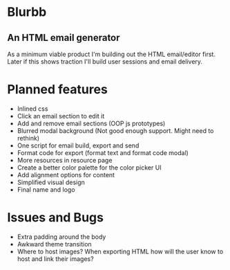 Blurbb
======

An HTML email generator
-----------------------

As a minimum viable product I'm building out the HTML email/editor first. Later if this shows traction I'll build user sessions and email delivery.



Planned features
================

- Inlined css
- Click an email section to edit it
- Add and remove email sections (OOP js prototypes)
- Blurred modal background (Not good enough support. Might need to rethink)
- One script for email build, export and send
- Format code for export (format text and format code modal)
- More resources in resource page
- Create a better color palette for the color picker UI
- Add alignment options for content
- Simplified visual design
- Final name and logo

Issues and Bugs
===============

- Extra padding around the body
- Awkward theme transition
- Where to host images? When exporting HTML how will the user know to host and link their images?